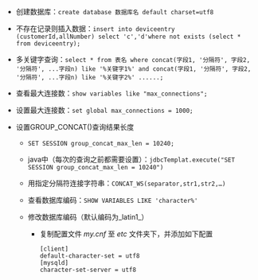 - 创建数据库：`create database 数据库名 default charset=utf8`
- 不存在记录则插入数据：`insert into deviceentry (customerId,allNumber) select 'c','d'where not exists (select * from deviceentry);  `
- 多关键字查询：`select * from 表名 where concat(字段1, '分隔符', 字段2, '分隔符', ...字段n) like '%关键字1%' and concat(字段1, '分隔符', 字段2, '分隔符', ...字段n) like '%关键字2%' ......;`
- 查看最大连接数：`show variables like "max_connections";`
- 设置最大连接数：`set global max_connections = 1000;`
- 设置GROUP_CONCAT()查询结果长度

  - `SET SESSION group_concat_max_len = 10240;`

  - java中（每次的查询之前都需要设置）：`jdbcTemplat.execute("SET SESSION group_concat_max_len = 10240")`


  - 用指定分隔符连接字符串：`CONCAT_WS(separator,str1,str2,…)`

  - 查看数据库编码：`SHOW VARIABLES LIKE 'character%'`

  - 修改数据库编码（默认编码为_latin1_）


    - 复制配置文件 _my.cnf_ 至 _etc_ 文件夹下，并添加如下配置
    
      ```
      [client]
      default-character-set = utf8
      [mysqld]
      character-set-server = utf8
      ```



